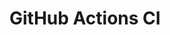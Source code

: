 # GitHub Actions CI






















































































































































































































































































































































































































































































































































































































































































































































































































































































































































































































































































































































































































































































































































































































































































































































































































































































































































































































































































































































































































































































































































































































































































































































































































































































































































































































































































































































































































































































































































































































































































































































































































































































































































































































































































































































